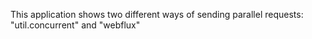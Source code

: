 This application shows two different ways of sending parallel requests: "util.concurrent" and "webflux"



